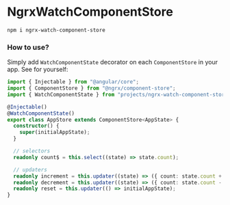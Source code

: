 # NgrxWatchComponentStore

```
npm i ngrx-watch-component-store
```

### How to use?

Simply add `WatchComponentState` decorator on each `ComponentStore` in your app. See for yourself:

```ts
import { Injectable } from "@angular/core";
import { ComponentStore } from "@ngrx/component-store";
import { WatchComponentState } from "projects/ngrx-watch-component-store/src/public-api";

@Injectable()
@WatchComponentState()
export class AppStore extends ComponentStore<AppState> {
  constructor() {
    super(initialAppState);
  }

  // selectors
  readonly count$ = this.select((state) => state.count);

  // updaters
  readonly increment = this.updater((state) => ({ count: state.count + 1 }));
  readonly decrement = this.updater((state) => ({ count: state.count - 1 }));
  readonly reset = this.updater(() => initialAppState);
}
```
